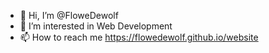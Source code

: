 - 👋 Hi, I’m @FloweDewolf
- 👀 I’m interested in Web Development
- 📫 How to reach me https://flowedewolf.github.io/website
